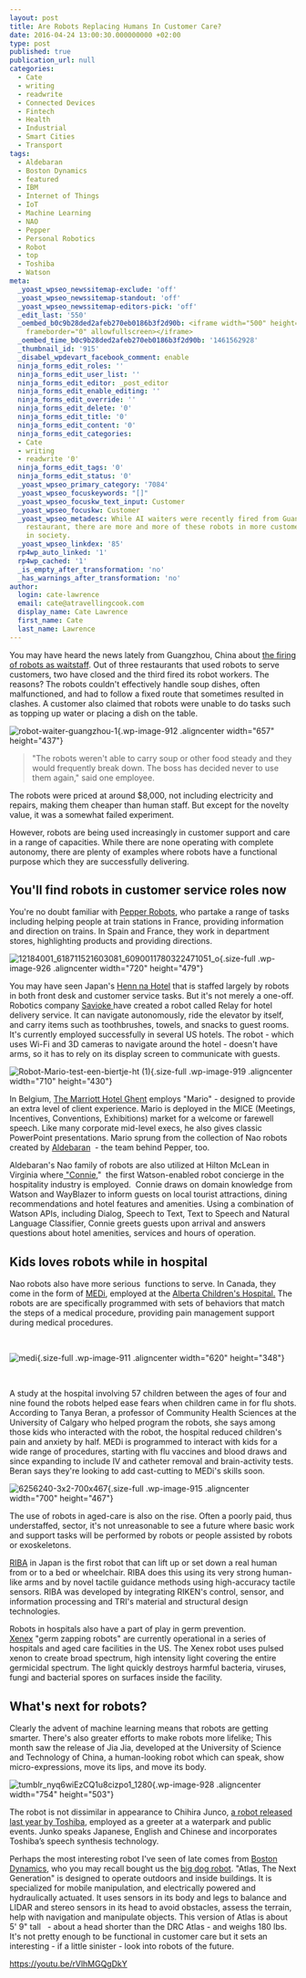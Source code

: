 ```yaml
---
layout: post
title: Are Robots Replacing Humans In Customer Care?
date: 2016-04-24 13:00:30.000000000 +02:00
type: post
published: true
publication_url: null
categories:
  - Cate
  - writing
  - readwrite
  - Connected Devices
  - Fintech
  - Health
  - Industrial
  - Smart Cities
  - Transport
tags:
  - Aldebaran
  - Boston Dynamics
  - featured
  - IBM
  - Internet of Things
  - IoT
  - Machine Learning
  - NAO
  - Pepper
  - Personal Robotics
  - Robot
  - top
  - Toshiba
  - Watson
meta:
  _yoast_wpseo_newssitemap-exclude: 'off'
  _yoast_wpseo_newssitemap-standout: 'off'
  _yoast_wpseo_newssitemap-editors-pick: 'off'
  _edit_last: '550'
  _oembed_b0c9b28ded2afeb270eb0186b3f2d90b: <iframe width="500" height="281" src="https://www.youtube.com/embed/rVlhMGQgDkY?feature=oembed"
    frameborder="0" allowfullscreen></iframe>
  _oembed_time_b0c9b28ded2afeb270eb0186b3f2d90b: '1461562928'
  _thumbnail_id: '915'
  _disabel_wpdevart_facebook_comment: enable
  ninja_forms_edit_roles: ''
  ninja_forms_edit_user_list: ''
  ninja_forms_edit_editor: _post_editor
  ninja_forms_edit_enable_editing: ''
  ninja_forms_edit_override: ''
  ninja_forms_edit_delete: '0'
  ninja_forms_edit_title: '0'
  ninja_forms_edit_content: '0'
  ninja_forms_edit_categories:
  - Cate
  - writing
  - readwrite '0'
  ninja_forms_edit_tags: '0'
  ninja_forms_edit_status: '0'
  _yoast_wpseo_primary_category: '7084'
  _yoast_wpseo_focuskeywords: "[]"
  _yoast_wpseo_focuskw_text_input: Customer
  _yoast_wpseo_focuskw: Customer
  _yoast_wpseo_metadesc: While AI waiters were recently fired from Guangzhou, China,
    restaurant, there are more and more of these robots in more customer-facing roles
    in society.
  _yoast_wpseo_linkdex: '85'
  rp4wp_auto_linked: '1'
  rp4wp_cached: '1'
  _is_empty_after_transformation: 'no'
  _has_warnings_after_transformation: 'no'
author:
  login: cate-lawrence
  email: cate@atravellingcook.com
  display_name: Cate Lawrence
  first_name: Cate
  last_name: Lawrence
---
```

You may have heard the news lately from Guangzhou, China about [the
firing of robots as
waitstaff](http://shanghaiist.com/2016/04/06/restaurant_fires_incompetent_robot_staff.php).
Out of three restaurants that used robots to serve customers, two have
closed and the third fired its robot workers. The reasons? The robots
couldn't effectively handle soup dishes, often malfunctioned, and had to
follow a fixed route that sometimes resulted in clashes. A customer also
claimed that robots were unable to do tasks such as topping up water or
placing a dish on the table.

![robot-waiter-guangzhou-1](rw-import/robot-waiter-guangzhou-1.jpg){.wp-image-912
.aligncenter width="657" height="437"}

> "The robots weren't able to carry soup or other food steady and they
> would frequently break down. The boss has decided never to use them
> again," said one employee.

The robots were priced at around \$8,000, not including electricity and
repairs, making them cheaper than human staff. But except for the
novelty value, it was a somewhat failed experiment.

However, robots are being used increasingly in customer support and care
in a range of capacities. While there are none operating with complete
autonomy, there are plenty of examples where robots have a functional
purpose which they are successfully delivering.

You'll find robots in customer service roles now
------------------------------------------------

You're no doubt familiar with [Pepper
Robots](https://readwrite.com/2016/03/10/pepper-robot-helper/), who
partake a range of tasks including helping people at train stations in
France, providing information and direction on trains. In Spain and
France, they work in department stores, highlighting products and
providing directions.

![12184001\_618711521603081\_6090011780322471051\_o](rw-import/12184001_618711521603081_6090011780322471051_o.jpg){.size-full
.wp-image-926 .aligncenter width="720" height="479"}

You may have seen Japan's [Henn na Hotel](http://www.h-n-h.jp/en/) that
is staffed largely by robots in both front desk and customer service
tasks. But it's not merely a one-off. Robotics company
[Savioke ](http://www.savioke.com/)have created a robot called Relay for
hotel delivery service. It can navigate autonomously, ride the elevator
by itself, and carry items such as toothbrushes, towels, and snacks to
guest rooms. It's currently employed successfully in several US
hotels. The robot - which uses Wi-Fi and 3D cameras to navigate around
the hotel - doesn't have arms, so it has to rely on its display screen
to communicate with guests.

![Robot-Mario-test-een-biertje-ht
(1)](rw-import/Robot-Mario-test-een-biertje-ht-1.jpg){.size-full
.wp-image-919 .aligncenter width="710" height="430"}

In Belgium, [The Marriott Hotel
Ghent](http://www.marriott.com/hotels/travel/gnemc-ghent-marriott-hotel/) employs
"Mario" - designed to provide an extra level of client experience. Mario
is deployed in the MICE (Meetings, Incentives, Conventions, Exhibitions)
market for a welcome or farewell speech. Like many corporate mid-level
execs, he also gives classic PowerPoint presentations. Mario sprung from
the collection of Nao robots created
by [Aldebaran](https://www.aldebaran.com/en)  - the team behind Pepper,
too.

Aldebaran's Nao family of robots are also utilized at Hilton McLean in
Virginia
where[ "Connie](https://www-03.ibm.com/press/us/en/pressrelease/49307.wss)," 
the first Watson-enabled robot concierge in the hospitality industry is
employed.  Connie draws on domain knowledge from Watson and WayBlazer to
inform guests on local tourist attractions, dining recommendations and
hotel features and amenities. Using a combination of Watson APIs,
including Dialog, Speech to Text, Text to Speech and Natural Language
Classifier, Connie greets guests upon arrival and answers questions
about hotel amenities, services and hours of operation.

Kids loves robots while in hospital
-----------------------------------

Nao robots also have more serious  functions to serve. In Canada, they
come in the form of [MEDi](http://www.rxrobots.com/medi-kits.html),
employed at the [Alberta Children's
Hospital.](http://www.childrenshospital.ab.ca/site/PageNavigator/news_events/Medirobot.html)
The robots are are specifically programmed with sets of behaviors that
match the steps of a medical procedure, providing pain management
support during medical procedures.

 

![medi](rw-import/medi.jpg){.size-full
.wp-image-911 .aligncenter width="620" height="348"}

 

A study at the hospital involving 57 children between the ages of four
and nine found the robots helped ease fears when children came in for
flu shots. According to Tanya Beran, a professor of Community Health
Sciences at the University of Calgary who helped program the robots, she
says among those kids who interacted with the robot, the hospital
reduced children's pain and anxiety by half. MEDi is programmed to
interact with kids for a wide range of procedures, starting with flu
vaccines and blood draws and since expanding to include IV and catheter
removal and brain-activity tests. Beran says they're looking to add
cast-cutting to MEDi's skills soon.

![6256240-3x2-700x467](rw-import/6256240-3x2-700x467.jpg){.size-full
.wp-image-915 .aligncenter width="700" height="467"}

The use of robots in aged-care is also on the rise. Often a poorly paid,
thus understaffed, sector, it's not unreasonable to see a future where
basic work and support tasks will be performed by robots or people
assisted by robots or exoskeletons.

[RIBA](http://rtc.nagoya.riken.jp/RIBA/index-e.html) in Japan is the
first robot that can lift up or set down a real human from or to a bed
or wheelchair. RIBA does this using its very strong human-like arms and
by novel tactile guidance methods using high-accuracy tactile sensors.
RIBA was developed by integrating RIKEN's control, sensor, and
information processing and TRI's material and structural design
technologies.

Robots in hospitals also have a part of play in germ prevention.
[Xenex](http://www.xenex.com/) "germ zapping robots" are currently
operational in a series of hospitals and aged care facilities in the
US. The Xenex robot uses pulsed xenon to create broad spectrum, high
intensity light covering the entire germicidal spectrum. The light
quickly destroys harmful bacteria, viruses, fungi and bacterial spores
on surfaces inside the facility.

What's next for robots?
-----------------------

Clearly the advent of machine learning means that robots are getting
smarter. There's also greater efforts to make robots more lifelike; This
month saw the release of Jia Jia, developed at the University of Science
and Technology of China, a human-looking robot which can speak, show
micro-expressions, move its lips, and move its body.

![tumblr\_nyq6wiEzCQ1u8cizpo1\_1280](rw-import/tumblr_nyq6wiEzCQ1u8cizpo1_1280-1024x683.jpg){.wp-image-928
.aligncenter width="754" height="503"}

The robot is not dissimilar in appearance to Chihira Junco, [a robot
released last year by
Toshiba](http://www.toshiba.co.jp/about/press/2015_10/tp1901.htm),
employed as a greeter at a waterpark and public events. Junko speaks
Japanese, English and Chinese and incorporates Toshiba’s speech
synthesis technology.

Perhaps the most interesting robot I've seen of late comes from [Boston
Dynamics](http://www.bostondynamics.com/index.html), who you may recall
bought us the [big dog
robot](http://www.bostondynamics.com/robot_bigdog.html). "Atlas, The
Next Generation" is designed to operate outdoors and inside buildings.
It is specialized for mobile manipulation, and electrically powered and
hydraulically actuated. It uses sensors in its body and legs to balance
and LIDAR and stereo sensors in its head to avoid obstacles, assess the
terrain, help with navigation and manipulate objects. This version of
Atlas is about 5' 9" tall   - about a head shorter than the DRC Atlas -
and weighs 180 lbs. It's not pretty enough to be functional in customer
care but it sets an interesting - if a little sinister - look into
robots of the future.

https://youtu.be/rVlhMGQgDkY
